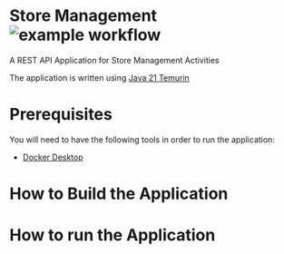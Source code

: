 # Store Management ![example workflow](https://github.com/filipakapog/store-management/actions/workflows/ciPipeline.yml/badge.svg?event=push)
A REST API Application for Store Management Activities

The application is written using [Java 21 Temurin](https://adoptium.net/temurin/releases/) 

# Prerequisites

You will need to have the following tools in order to run the application:
- [Docker Desktop](https://docs.docker.com/compose/install/)

# How to Build the Application

# How to run the Application
